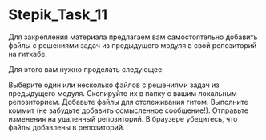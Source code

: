 # Stepik_Task_11
Для закрепления материала предлагаем вам самостоятельно добавить файлы с решениями задач из предыдущего модуля в свой репозиторий на гитхабе.

Для этого вам нужно проделать следующее:

Выберите один или несколько файлов с решениями задач из предыдущего модуля.
Скопируйте их в папку с вашим локальным репозиторием.
Добавьте файлы для отслеживания гитом.
Выполните коммит (не забудьте добавить осмысленное сообщение!).
Отправьте изменения на удаленный репозиторий.
В браузере убедитесь, что файлы добавлены в репозиторий.
